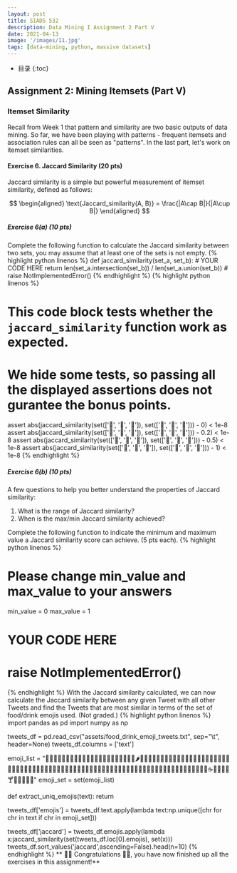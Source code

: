 ```yaml
---
layout: post
title: SIADS 532 
description: Data Mining I Assignment 2 Part V
date: 2021-04-13
image: '/images/11.jpg'
tags: [data-mining, python, massive datasets]
---
```

* 目录
{:toc}

## Assignment 2: Mining Itemsets (Part V)

### Itemset Similarity

Recall from Week 1 that pattern and similarity are two basic outputs of data mining. So far, we have been playing with patterns - frequent itemsets and association rules can all be seen as "patterns". In the last part, let's work on itemset similarities.

#### Exercise 6. Jaccard Similarity (20 pts)

Jaccard similarity is a simple but powerful measurement of itemset similarity, defined as follows:

$$
\begin{aligned}
  \text{Jaccard_similarity(A, B)} = \frac{|A\cap B|}{|A\cup B|}
\end{aligned}
$$

##### Exercise 6(a) (10 pts)

Complete the following function to calculate the Jaccard similarity between two sets, you may assume that at least one of the sets is not empty.
{% highlight python linenos %}
def jaccard_similarity(set_a, set_b):
    # YOUR CODE HERE
    return len(set_a.intersection(set_b)) / len(set_a.union(set_b))
    # raise NotImplementedError()
{% endhighlight %}
{% highlight python linenos %}
# This code block tests whether the `jaccard_similarity` function work as expected.
# We hide some tests, so passing all the displayed assertions does not gurantee the bonus points.

assert abs(jaccard_similarity(set(['🍇', '🍈', '🍉']), set(['🍊', '🍋', '🍌'])) - 0) < 1e-8
assert abs(jaccard_similarity(set(['🍇', '🍈', '🍎']), set(['🍊', '🍋', '🍎'])) - 0.2) < 1e-8
assert abs(jaccard_similarity(set(['🍇', '🍒', '🍎']), set(['🍊', '🍒', '🍎'])) - 0.5) < 1e-8
assert abs(jaccard_similarity(set(['🍓', '🍒', '🍎']), set(['🍒', '🍎', '🍓'])) - 1) < 1e-8
{% endhighlight %}
##### Exercise 6(b) (10 pts)

A few questions to help you better understand the properties of Jaccard similarity:

1.  What is the range of Jaccard similarity?
2.  When is the max/min Jaccard similarity achieved?

Complete the following function to indicate the minimum and maximum value a Jaccard similarity score can achieve. (5 pts each).
{% highlight python linenos %}
# Please change min_value and max_value to your answers

min_value = 0
max_value = 1

# YOUR CODE HERE
# raise NotImplementedError()
{% endhighlight %}
With the Jaccard similarity calculated, we can now calculate the Jaccard similarity between any given Tweet with all other Tweets and find the Tweets that are most similar in terms of the set of food/drink emojis used. (Not graded.)
{% highlight python linenos %}
import pandas as pd
import numpy as np

tweets_df = pd.read_csv("assets/food_drink_emoji_tweets.txt", sep="\t", header=None)
tweets_df.columns = ['text']

emoji_list = "🍇🍈🍉🍊🍋🍌🍍🥭🍎🍏🍐🍑🍒🍓🥝🍅🥥🥑🍆🥔🥕🌽🌶🥒🥬🥦🍄🥜🌰🍞🥐🥖🥨🥯🥞🧀🍖🍗🥩🥓🍔🍟🍕🌭🥪🌮🌯🥙🥚🍳🥘🍲🥣🥗🍿🧂🥫🍱🍘🍙🍚🍛🍜🍝🍠🍢🍣🍤🍥🥮🍡🥟🥠🥡🦀🦞🦐🦑🍦🍧🍨🍩🍪🎂🍰🧁🥧🍫🍬🍭🍮🍯🍼🥛☕🍵🍶🍾🍷🍸🍹🍺🍻🥂🥃"
emoji_set = set(emoji_list)

def extract_uniq_emojis(text):
    return 

tweets_df['emojis'] = tweets_df.text.apply(lambda text:np.unique([chr for chr in text if chr in emoji_set]))

tweets_df['jaccard'] = tweets_df.emojis.apply(lambda x:jaccard_similarity(set(tweets_df.loc[0].emojis), set(x)))
tweets_df.sort_values('jaccard',ascending=False).head(n=10)
{% endhighlight %}
** 🍾🍾 Congratulations 🎉🎉, you have now finished up all the exercises in this assignment!**

